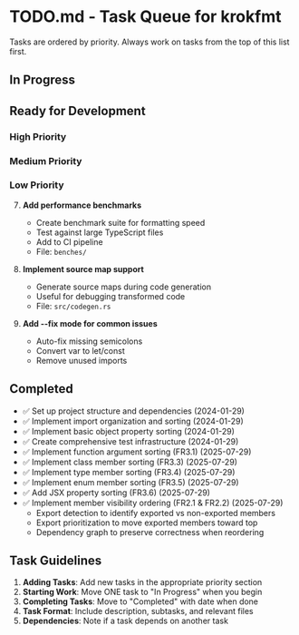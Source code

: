 # TODO.md - Task Queue for krokfmt

Tasks are ordered by priority. Always work on tasks from the top of this list first.

## In Progress
<!-- Move ONE task here when you start working on it -->

## Ready for Development

### High Priority

### Medium Priority

### Low Priority

7. **Add performance benchmarks**
   - Create benchmark suite for formatting speed
   - Test against large TypeScript files
   - Add to CI pipeline
   - File: `benches/`

8. **Implement source map support**
   - Generate source maps during code generation
   - Useful for debugging transformed code
   - File: `src/codegen.rs`

9. **Add --fix mode for common issues**
   - Auto-fix missing semicolons
   - Convert var to let/const
   - Remove unused imports

## Completed
<!-- Move completed tasks here with completion date -->

- ✅ Set up project structure and dependencies (2024-01-29)
- ✅ Implement import organization and sorting (2024-01-29)
- ✅ Implement basic object property sorting (2024-01-29)
- ✅ Create comprehensive test infrastructure (2024-01-29)
- ✅ Implement function argument sorting (FR3.1) (2025-07-29)
- ✅ Implement class member sorting (FR3.3) (2025-07-29)
- ✅ Implement type member sorting (FR3.4) (2025-07-29)
- ✅ Implement enum member sorting (FR3.5) (2025-07-29)
- ✅ Add JSX property sorting (FR3.6) (2025-07-29)
- ✅ Implement member visibility ordering (FR2.1 & FR2.2) (2025-07-29)
  - Export detection to identify exported vs non-exported members
  - Export prioritization to move exported members toward top
  - Dependency graph to preserve correctness when reordering

## Task Guidelines

1. **Adding Tasks**: Add new tasks in the appropriate priority section
2. **Starting Work**: Move ONE task to "In Progress" when you begin
3. **Completing Tasks**: Move to "Completed" with date when done
4. **Task Format**: Include description, subtasks, and relevant files
5. **Dependencies**: Note if a task depends on another task